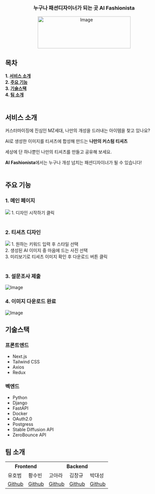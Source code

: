 
<div align="center">
  <h3> 누구나 패션디자이너가 되는 곳 AI Fashionista </h3>
  <img width="297" height="102" alt="Image" src="https://github.com/user-attachments/assets/5f8f3788-fef2-4f49-893d-7f2458f12e18" />
  <br>
</div>

## 목차

<b> 1. [서비스 소개](#서비스-소개)</b>
<br>
<b> 2. [주요 기능](#주요-기능)</b>
<br>
<b> 3. [기술스택](#기술스택)</b>
<br>
<b> 4. [팀 소개](#팀-소개)</b>
<br>
<br>

## 서비스 소개

커스터마이징에 진심인 MZ세대, 나만의 개성을 드러내는 아이템을 찾고 있나요?

AI로 생성한 이미지를 티셔츠에 합성해 만드는 **나만의 커스텀 티셔츠**

세상에 단 하나뿐인 나만의 티셔츠를 만들고 공유해 보세요.

**AI Fashionista**에서는 누구나 개성 넘치는 패션디자이너가 될 수 있습니다!
<br>
<br>

## 주요 기능

### 1. 메인 페이지

<img src="https://github.com/user-attachments/assets/2de442f6-5bcc-44c3-b366-cfb6e2db4087" />
1. 디자인 시작하기 클릭
   
<br>
<br>

### 2. 티셔츠 디자인

<img src="https://github.com/user-attachments/assets/b83e03c6-49f8-4ad9-903c-2a2de7b02618" />
1. 원하는 키워드 입력 후 스타일 선택 <br>
2. 생성된 AI 이미지 중 마음에 드는 사진 선택 <br>
3. 미리보기로 티셔츠 이미지 확인 후 다운로드 버튼 클릭

<br>
<br>

### 3. 설문조사 제출

<img alt="Image" src="https://github.com/user-attachments/assets/66dc3714-e313-4195-8139-c57772436c65" />

### 4. 이미지 다운로드 완료

<img alt="Image" src="https://github.com/user-attachments/assets/eb60c5c1-8cfe-4382-b339-5dd3ab661e0c" />



## 기술스택

### 프론트엔드
- Next.js
- Tailwind CSS
- Axios
- Redux

### 벡엔드
- Python
- Django
- FastAPI
- Docker
- OAuth2.0
- Postgress
- Stable Diffusion API
- ZeroBounce API

## 팀 소개

<table>
  <tr>
    <th colspan="2">Frontend</th>
    <th colspan="3">Backend</th>
  </tr>
  <tr>
    <td>유호범</td>
    <td>황수빈</td>
    <td>고아라</td>
    <td>김창규</td>
    <td>박대성</td>
  </tr>
  <tr>
    <td><a href="https://github.com/enjoylonelines">Github</a> </td>
    <td><a href="https://github.com/surra7">Github</a> </td>
    <td><a href="https://github.com/ark0723">Github</a> </td>
    <td><a href="https://github.com/haunpapa">Github</a> </td>
    <td><a href="https://github.com/haunpapa">Github</a> </td>
  </tr>
</table>
